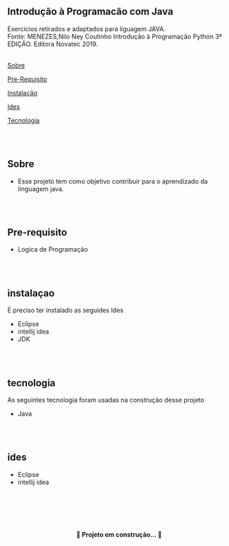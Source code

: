 
## Introdução à Programacão com Java 
Exercicios retirados e adaptados para liguagem JAVA. <br>
Fonte: MENEZES,Nilo Ney Coutinho Introdução à Programação Python 3ª EDIÇÃO. Editora Novatec 2019.
<br><br>

<p>
 <a href="#sobre">Sobre</a>  

 <a href="#pre-requisito">Pre-Requisito  </a> 

 <a href="#instalaçao">Instalação</a>

 <a href="#ides">Ides</a>

 <a href="#tecnologia">Tecnologia</a>
</p>
<br><br>

## Sobre

 <p>  
   <ul>
        <li>Esse projeto tem como objetivo contribuir para o aprendizado da linguagem java.
        </li>
   </ul>
 </p>
<br><br>

## Pre-requisito 

<p>
    <ul>
        <li>Logica de Programação</li>
    </ul>
</p>
<br><br>


## instalaçao 

<p>
 É preciso ter instalado as seguides Ides
    <ul>
        <li>Eclipse</li>
        <li>intellij idea</li>
        <li>JDK</li>
    </ul>
</p>
<br><br>

## tecnologia

<p> 
        As seguintes tecnologia foram usadas na construção desse projeto
        <ul>
        <li>Java</li>
        </ul>
</p>
<br><br>

## ides

<p>
    <ul>
        <li>Eclipse</li>
        <li>intellij idea</li>
    </ul>
</p>

<br><br><br><br>


<h4 align="center"> 🚧  Projeto em construção...  🚧</h4>
